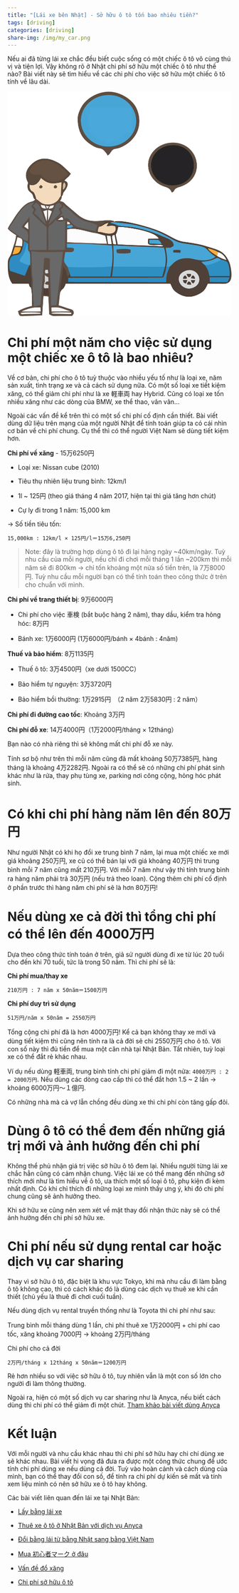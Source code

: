 ```yaml
---
title: "[Lái xe bên Nhật] - Sở hữu ô tô tốn bao nhiêu tiền?"
tags: [driving]
categories: [driving]
share-img: /img/my_car.png
---
```


Nếu ai đã từng lái xe chắc đều biết cuộc sống có một chiếc ô tô vô cùng thú vị và tiện lợi. Vậy không rõ ở Nhật chi phí sở hữu một chiếc ô tô như thế nào? Bài viết này sẽ tìm hiểu về các chi phí cho việc sở hữu một chiếc ô tô tính về lâu dài.

![](/img/my_car.png)

# Chi phí một năm cho việc sử dụng một chiếc xe ô tô là bao nhiêu?

Về cơ bản, chi phí cho ô tô tuỳ thuộc vào nhiều yếu tố như là loại xe, năm sản xuất, tình trạng xe và cả cách sử dụng nữa. Có một số loại xe tiết kiệm xăng, có thể giảm chi phí như là xe 軽車両 hay Hybrid. Cũng có loại xe tốn nhiều xăng như các dòng của BMW, xe thể thao, vân vân...

Ngoài các vấn đề kể trên thì có một số chi phí cố định cần thiết. Bài viết dùng dữ liệu trên mạng của một người Nhật để tính toán giúp ta có cái nhìn cơ bản về chi phí chung. Cụ thể thì có thể người Việt Nam sẽ dùng tiết kiệm hơn.

**Chi phí về xăng** - 15万6250円

* Loại xe: Nissan cube (2010)

* Tiêu thụ nhiên liệu trung bình: 12km/l

* 1l ~ 125円 (theo giá tháng 4 năm 2017, hiện tại thì giá tăng hơn chút)

* Cự ly đi trong 1 năm: 15,000 km

-> Số tiền tiêu tốn:

```
15,000km : 12km/l × 125円/l＝15万6,250円
```

> Note: đây là trường hợp dùng ô tô đi lại hàng ngày ~40km/ngày. Tuỳ nhu cầu của mỗi người, nếu chỉ đi chơi mỗi tháng 1 lần ~200km thì mỗi năm sẽ đi 800km -> chỉ tốn khoảng một nửa số tiền trên, là 7万8000円. Tuỳ nhu cầu mỗi người bạn có thể tính toán theo công thức ở trên cho chuẩn với mình.

<script async src="//pagead2.googlesyndication.com/pagead/js/adsbygoogle.js"></script>
<ins class="adsbygoogle"
     style="display:block; text-align:center;"
     data-ad-layout="in-article"
     data-ad-format="fluid"
     data-ad-client="ca-pub-2750437710821247"
     data-ad-slot="8905029259"></ins>
<script>
     (adsbygoogle = window.adsbygoogle || []).push({});
</script>

**Chi phí về trang thiết bị**: 9万6000円

* Chi phí cho việc 車検 (bắt buộc hàng 2 năm), thay dầu, kiểm tra hỏng hóc: 8万円

* Bánh xe: 1万6000円 (1万6000円/bánh × 4bánh : 4năm)

**Thuế và bảo hiểm**: 8万1135円

* Thuế ô tô: 3万4500円（xe dưới 1500CC）

* Bảo hiểm tự nguyện: 3万3720円

* Bảo hiểm bồi thường: 1万2915円　（2 năm 2万5830円 : 2 năm）

**Chi phí đi đường cao tốc**: Khoảng 3万円

**Chi phí đỗ xe**: 14万4000円（1万2000円/tháng × 12tháng）

Bạn nào có nhà riêng thì sẽ không mất chi phí đỗ xe này.

Tính sơ bộ như trên thì mỗi năm cũng đã mất khoảng 50万7385円, hàng tháng là khoảng 4万2282円. Ngoài ra có thể sẽ có những chi phí phát sinh khác như là rửa, thay phụ tùng xe, parking nơi công cộng, hỏng hóc phát sinh.

# Có khi chi phí hàng năm lên đến 80万円

Như người Nhật có khi họ đổi xe trung bình 7 năm, lại mua một chiếc xe mới giá khoảng 250万円, xe cũ có thể bán lại với giá khoảng 40万円 thì trung bình mỗi 7 năm cũng mất 210万円. Với mỗi 7 năm như vậy thì tính trung bình ra hàng năm phải trả 30万円 (nếu trả theo loan). Cộng thêm chi phí cố định ở phần trước thì hàng năm chi phí sẽ là hơn 80万円!

# Nếu dùng xe cả đời thì tổng chi phí có thể lên đến 4000万円

Dựa theo công thức tính toán ở trên, giả sử người dùng đi xe từ lúc 20 tuổi cho đến khi 70 tuổi, tức là trong 50 năm. Thì chi phí sẽ là:

**Chi phí mua/thay xe**

```
210万円 : 7 năm x 50năm＝1500万円
```

**Chi phí duy trì sử dụng**

```
51万円/năm x 50năm = 2550万円
```

Tổng cộng chi phí đã là hơn 4000万円! Kể cả bạn không thay xe mới và dùng tiết kiệm thì cũng nên tính ra là cả đời sẽ chi 2550万円 cho ô tô. Với con số này thì đủ tiền để mua một căn nhà tại Nhật Bản. Tất nhiên, tuỳ loại xe có thể đắt rẻ khác nhau.

Ví dụ nếu dùng 軽車両, trung bình tính chi phí giảm đi một nửa: `4000万円 : 2 = 2000万円`. Nếu dùng các dòng cao cấp thì có thể đắt hơn 1.5 ~ 2 lần -> khoảng 6000万円〜１億円.

Có những nhà mà cả vợ lẫn chồng đều dùng xe thì chi phí còn tăng gấp đôi.

# Dùng ô tô có thể đem đến những giá trị mới và ảnh hưởng đến chi phí

Không thể phủ nhận giá trị việc sở hữu ô tô đem lại. Nhiều người từng lái xe chắc hẳn cũng có cảm nhận chung. Việc lái xe có thể mang đến những sở thích mới như là tìm hiểu về ô tô, ưa thích một số loại ô tô, phụ kiện đi kèm nhất định. Có khi chỉ thích đi những loại xe mình thấy ưng ý, khi đó chi phí chung cũng sẽ ảnh hưởng theo.

Khi sở hữu xe cũng nên xem xét về mặt thay đổi nhận thức này sẽ có thể ảnh hưởng đến chi phí sở hữu xe.

# Chi phí nếu sử dụng rental car hoặc dịch vụ car sharing

Thay vì sở hữu ô tô, đặc biệt là khu vực Tokyo, khi mà nhu cầu đi làm bằng ô tô không cao, thì có cách khác đó là dùng các dịch vụ thuê xe khi cần thiết (chủ yếu là thuê đi chơi cuối tuần).

Nếu dùng dịch vụ rental truyền thống như là Toyota thì chi phí như sau:

Trung bình mỗi tháng dùng 1 lần, chi phí thuê xe 1万2000円 + chi phí cao tốc, xăng khoảng 7000円 -> khoảng 2万円/tháng

Chi phí cho cả đời

```
2万円/tháng x 12tháng x 50năm＝1200万円
```

Rẻ hơn nhiều so với việc sở hữu ô tô, tuy nhiên vẫn là một con số lớn cho người đi làm thông thường.

Ngoài ra, hiện có một số dịch vụ car sharing như là Anyca, nếu biết cách dùng thì chi phí có thể giảm đi một chút. [Tham khảo bài viết dùng Anyca](https://phuongnq.me/2018-06-30-thue-xe-qua-dich-vu-anyca/)

# Kết luận

Với mỗi người và nhu cầu khác nhau thì chi phí sở hữu hay chi chí dùng xe sẽ khác nhau. Bài viết hi vọng đã đưa ra được một công thức chung để ước tính chi phí dùng xe nếu dùng cả đời. Tuỳ vào hoàn cảnh và cách dùng của mình, bạn có thể thay đổi con số, để tính ra chi phí dự kiến sẽ mất và tính xem liệu mình có nên sở hữu xe ô tô hay không.

Các bài viết liên quan đến lái xe tại Nhật Bản:

<script async src="//pagead2.googlesyndication.com/pagead/js/adsbygoogle.js"></script>
<ins class="adsbygoogle"
     style="display:block; text-align:center;"
     data-ad-layout="in-article"
     data-ad-format="fluid"
     data-ad-client="ca-pub-2750437710821247"
     data-ad-slot="8905029259"></ins>
<script>
     (adsbygoogle = window.adsbygoogle || []).push({});
</script>

* [Lấy bằng lái xe](https://phuongnq.me/2018-06-08-driving-license-in-japan-part-1/)

* [Thuê xe ô tô ở Nhật Bản với dịch vụ Anyca](https://phuongnq.me/2018-06-30-thue-xe-qua-dich-vu-anyca/)

* [Đổi bằng lái từ bằng Nhật sang bằng Việt Nam](https://phuongnq.me/2018-08-22-doi-bang-nhat-sang-bang-viet/)

* [Mua 初心者マーク ở đâu](https://phuongnq.me/2018-08-27-use-new-user-mark-japan-driver/)

* [Vấn đề đổ xăng](https://phuongnq.me/2018-09-02-driving-in-japan-gasoline/)

* [Chi phí sở hữu ô tô](https://phuongnq.me/2018-09-07-how-much-a-car-cost-whole-life)
